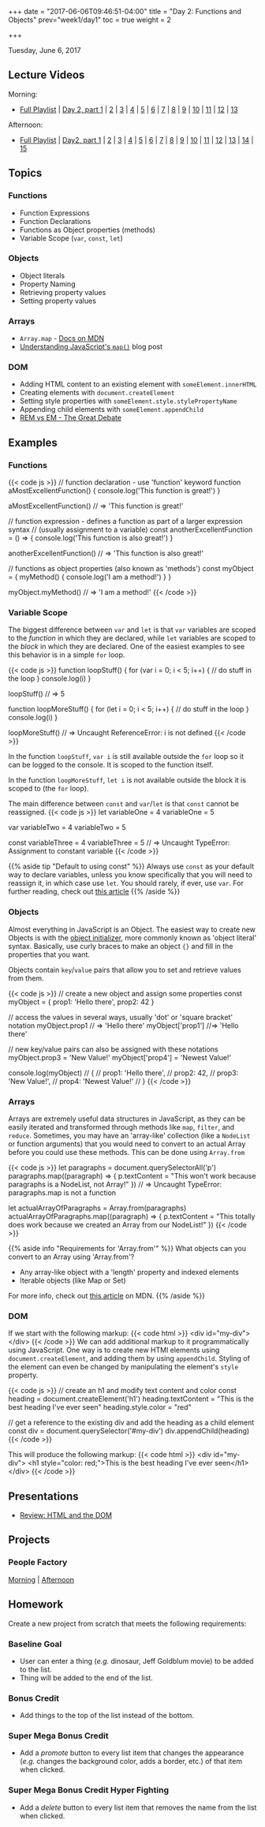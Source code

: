 +++
date = "2017-06-06T09:46:51-04:00"
title = "Day 2: Functions and Objects"
prev="week1/day1"
toc = true
weight = 2

+++

<date>Tuesday, June 6, 2017</date>

## Lecture Videos

Morning:

* [Full Playlist](https://www.youtube.com/playlist?list=PLuT2TqJuwaY9SEkynJl1LudbfzWqc4l84) | [Day 2, part 1](https://www.youtube.com/watch?v=lpEy_5sNFIs&index=7&list=PLuT2TqJuwaY9SEkynJl1LudbfzWqc4l84) | [2](https://www.youtube.com/watch?v=DQtDHjBlE1U&index=8&list=PLuT2TqJuwaY9SEkynJl1LudbfzWqc4l84) | [3](https://www.youtube.com/watch?v=Fq6wX8ntapk&index=9&list=PLuT2TqJuwaY9SEkynJl1LudbfzWqc4l84) | [4](https://www.youtube.com/watch?v=3VCPCD_cZfA&index=10&list=PLuT2TqJuwaY9SEkynJl1LudbfzWqc4l84) | [5](https://www.youtube.com/watch?v=qaguvzM0MkI&index=11&list=PLuT2TqJuwaY9SEkynJl1LudbfzWqc4l84) | [6](https://www.youtube.com/watch?v=zvw7yIHZKfY&index=12&list=PLuT2TqJuwaY9SEkynJl1LudbfzWqc4l84) | [7](https://www.youtube.com/watch?v=8MOUnB_IZaA&index=13&list=PLuT2TqJuwaY9SEkynJl1LudbfzWqc4l84) | [8](https://www.youtube.com/watch?v=lw9iupqUtE8&index=14&list=PLuT2TqJuwaY9SEkynJl1LudbfzWqc4l84) | [9](https://www.youtube.com/watch?v=c-BmDlC5gfE&index=15&list=PLuT2TqJuwaY9SEkynJl1LudbfzWqc4l84) | [10](https://www.youtube.com/watch?v=dzC5Bh3GHTg&index=16&list=PLuT2TqJuwaY9SEkynJl1LudbfzWqc4l84) | [11](https://www.youtube.com/watch?v=Hc-Q8soQBSY&index=17&list=PLuT2TqJuwaY9SEkynJl1LudbfzWqc4l84) | [12](https://www.youtube.com/watch?v=4IpnBM9y2m0&index=18&list=PLuT2TqJuwaY9SEkynJl1LudbfzWqc4l84) | [13](https://www.youtube.com/watch?v=iqybKJbldRk&index=19&list=PLuT2TqJuwaY9SEkynJl1LudbfzWqc4l84)
 
Afternoon:

* [Full Playlist](https://www.youtube.com/playlist?list=PLuT2TqJuwaY9uIH9AFDZUyfalE-tY8REa) | [Day2, part 1](https://www.youtube.com/watch?v=bqFQy5hmFrY&list=PLuT2TqJuwaY9uIH9AFDZUyfalE-tY8REa&index=10) | [2](https://www.youtube.com/watch?v=lOVD50uiZo0&list=PLuT2TqJuwaY9uIH9AFDZUyfalE-tY8REa&index=11) | [3](https://www.youtube.com/watch?v=jW-3hIwbLbM&list=PLuT2TqJuwaY9uIH9AFDZUyfalE-tY8REa&index=12) | [4](https://www.youtube.com/watch?v=U6suwuSPMAg&list=PLuT2TqJuwaY9uIH9AFDZUyfalE-tY8REa&index=13) | [5](https://www.youtube.com/watch?v=I5lfMhtHC3w&list=PLuT2TqJuwaY9uIH9AFDZUyfalE-tY8REa&index=14) | [6](https://www.youtube.com/watch?v=Y7P4dSscHQE&list=PLuT2TqJuwaY9uIH9AFDZUyfalE-tY8REa&index=15) | [7](https://www.youtube.com/watch?v=_NdxK_0stYw&list=PLuT2TqJuwaY9uIH9AFDZUyfalE-tY8REa&index=16) | [8](https://www.youtube.com/watch?v=j_KgLgNsbGA&list=PLuT2TqJuwaY9uIH9AFDZUyfalE-tY8REa&index=17) | [9](https://www.youtube.com/watch?v=zYdC9C8-JH4&list=PLuT2TqJuwaY9uIH9AFDZUyfalE-tY8REa&index=18) | [10](https://www.youtube.com/watch?v=kvtWoczuzHE&list=PLuT2TqJuwaY9uIH9AFDZUyfalE-tY8REa&index=19) | [11](https://www.youtube.com/watch?v=Oh2GwnmYFi8&list=PLuT2TqJuwaY9uIH9AFDZUyfalE-tY8REa&index=20) | [12]() | [13]() | [14]() | [15]()
 
## Topics

### Functions
* Function Expressions
* Function Declarations
* Functions as Object properties (methods)
* Variable Scope (`var`, `const`, `let`)

### Objects
* Object literals
* Property Naming
* Retrieving property values
* Setting property values

### Arrays
* `Array.map` - [Docs on MDN](https://developer.mozilla.org/en-US/docs/Web/JavaScript/Reference/Global_Objects/Array/map?v=control)
* [Understanding JavaScript's `map()`](https://www.discovermeteor.com/blog/understanding-javascript-map/) blog post

### DOM
* Adding HTML content to an existing element with `someElement.innerHTML`
* Creating elements with `document.createElement`
* Setting style properties with `someElement.style.stylePropertyName`
* Appending child elements with `someElement.appendChild`
* [REM vs EM - The Great Debate](https://zellwk.com/blog/rem-vs-em/)

## Examples

### Functions
{{< code js >}}
  // function declaration - use 'function' keyword
  function aMostExcellentFunction() {
    console.log('This function is great!')
  }

  aMostExcellentFunction() // => 'This function is great!'

  // function expression - defines a function as part of a larger expression syntax
  // (usually assignment to a variable)
  const anotherExcellentFunction = () => {
    console.log('This function is also great!')
  }

  anotherExcellentFunction() // => 'This function is also great!'

  // functions as object properties (also known as 'methods')
  const myObject = {
    myMethod() {
      console.log('I am a method!')
    }
  }

  myObject.myMethod() // => 'I am a method!'
{{< /code >}}

### Variable Scope
The biggest difference between `var` and `let` is that `var` variables are scoped to the _function_ in which they are declared, while `let` variables are scoped to the _block_ in which they are declared.  One of the easiest examples to see this behavior is in a simple `for` loop.

{{< code js >}}
function loopStuff() {
  for (var i = 0; i < 5; i++) {
    // do stuff in the loop
  }
  console.log(i)
}

loopStuff() // => 5

function loopMoreStuff() {
  for (let i = 0; i < 5; i++) {
    // do stuff in the loop
  }
  console.log(i)
}

loopMoreStuff() // => Uncaught ReferenceError: i is not defined
{{< /code >}}

In the function `loopStuff`, `var i` is still available outside the `for` loop so it can be logged to the console.  It is scoped to the function itself.

In the function `loopMoreStuff`, `let i` is not available outside the block it is scoped to (the `for` loop).

The main difference between `const` and `var`/`let` is that `const` cannot be reassigned.
{{< code js >}}
let variableOne = 4
variableOne = 5

var variableTwo = 4
variableTwo = 5

const variableThree = 4
variableThree = 5 // => Uncaught TypeError: Assignment to constant variable
{{< /code >}}

{{% aside tip "Default to using const" %}}
Always use `const` as your default way to declare variables, unless you know specifically that you will need to reassign it, in which case use `let`.  You should rarely, if ever, use `var`.  For further reading, check out [this article](https://medium.com/javascript-scene/javascript-es6-var-let-or-const-ba58b8dcde75)
{{% /aside %}}

### Objects
Almost everything in JavaScript is an Object.  The easiest way to create new Objects is with the [object initializer](https://developer.mozilla.org/en-US/docs/Web/JavaScript/Reference/Operators/Object_initializer), more commonly known as 'object literal' syntax.  Basically, use curly braces to make an object `{}` and fill in the properties that you want.

Objects contain `key`/`value` pairs that allow you to set and retrieve values from them.

{{< code js >}}
// create a new object and assign some properties
const myObject = {
  prop1: 'Hello there',
  prop2: 42
}

// access the values in several ways, usually 'dot' or 'square bracket' notation
myObject.prop1 // => 'Hello there'
myObject['prop1'] //=> 'Hello there'

// new key/value pairs can also be assigned with these notations
myObject.prop3 = 'New Value!'
myObject['prop4'] = 'Newest Value!'

console.log(myObject)
// { 
//   prop1: 'Hello there',
//   prop2: 42,
//   prop3: 'New Value!',
//   prop4: 'Newest Value!'
// }
{{< /code >}}

### Arrays
Arrays are extremely useful data structures in JavaScript, as they can be easily iterated and transformed through methods like `map`, `filter`, and `reduce`.  Sometimes, you may have an 'array-like' collection (like a `NodeList` or function arguments) that you would need to convert to an actual Array before you could use these methods.  This can be done using `Array.from`

{{< code js >}}
let paragraphs = document.querySelectorAll('p')
paragraphs.map((paragraph) => {
  p.textContent = "This won't work because paragraphs is a NodeList, not Array!"
})
// => Uncaught TypeError: paragraphs.map is not a function

let actualArrayOfParagraphs = Array.from(paragraphs)
actualArrayOfParagraphs.map((paragraph) => {
  p.textContent = "This totally does work because we created an Array from our NodeList!"
})
{{< /code >}}

{{% aside info "Requirements for 'Array.from'" %}}
What objects can you convert to an Array using 'Array.from'?  

* Any array-like object with a 'length' property and indexed elements
* Iterable objects (like Map or Set)

For more info, check out [this article](https://developer.mozilla.org/en-US/docs/Web/JavaScript/Reference/Global_Objects/Array/from?v=control) on MDN.
{{% /aside %}}

### DOM
If we start with the following markup:
{{< code html >}}
&lt;div id=&quot;my-div&quot;&gt;&lt;/div&gt;
{{< /code >}}
We can add additional markup to it programmatically using JavaScript.  One way is to create new HTMl elements using `document.createElement`, and adding them by using `appendChild`.  Styling of the element can even be changed by manipulating the element's `style` property.

{{< code js >}}
// create an h1 and modify text content and color
const heading = document.createElement('h1')
heading.textContent = "This is the best heading I've ever seen"
heading.style.color = "red"

// get a reference to the existing div and add the heading as a child element
const div = document.querySelector('#my-div')
div.appendChild(heading)
{{< /code >}}

This will produce the following markup:
{{< code html >}}
&lt;div id=&quot;my-div&quot;&gt;
  &lt;h1 style=&quot;color: red;&quot;&gt;This is the best heading I've ever seen&lt;/h1&gt;
&lt;/div&gt;
{{< /code >}}

## Presentations

* [Review: HTML and the DOM](/02-html-dom.pdf)

## Projects

### People Factory
[Morning](https://github.com/xtbc17s2/people-factory/tree/a6ecc8a2621c9d4ae9aaf3ad17a38b4c40855d0c) | [Afternoon](https://github.com/xtbc17s2/people-factory/tree/8056051f609dd9b0a90e5b63014d557e7d6c669b)

## Homework

Create a new project from scratch that meets the following requirements:

### Baseline Goal

* User can enter a thing (_e.g._ dinosaur, Jeff Goldblum movie) to be added to the list.
* Thing will be added to the end of the list.

### Bonus Credit

* Add things to the top of the list instead of the bottom.

### Super Mega Bonus Credit

* Add a _promote_ button to every list item that changes the appearance (_e.g._ changes the background color, adds a border, etc.) of that item when clicked.

### Super Mega Bonus Credit Hyper Fighting

* Add a _delete_ button to every list item that removes the name from the list when clicked.

